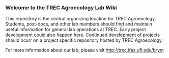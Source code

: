 ### Welcome to the TREC Agroecology Lab Wiki

This repository is the central organizing location for TREC Agroeoclogy. 
Students, post-docs, and other lab members should find and maintain useful information
for general lab operations at TREC. Early project development could also happen here.
Continued development of projects should ocurr on a project specific repository hosted by
TREC Agroecology.

For more information about our lab, please visit http://trec.ifas.ufl.edu/brym
